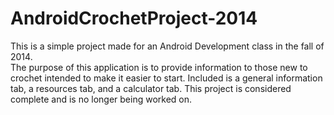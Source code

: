 # AndroidCrochetProject-2014
This is a simple project made for an Android Development class in the fall of 2014.    
The purpose of this application is to provide information to those new to crochet intended to make it easier to start.
Included is a general information tab, a resources tab, and a calculator tab.
This project is considered complete and is no longer being worked on.
